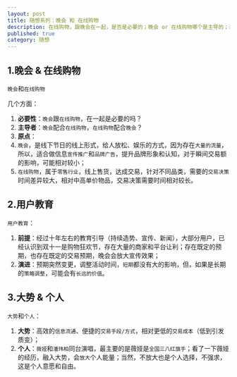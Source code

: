 ```yaml
---
layout: post
title: 随想系列：晚会 和 在线购物
description: 在线购物，跟晚会在一起，是否是必要的；晚会 or 在线购物哪个是主导的；新的时代场景下，在线购物，哪种形式更好呢？
published: true
category: 随想
---
```


## 1.晚会 & 在线购物


`晚会`和`在线购物`

几个方面：

1. **必要性**：`晚会`跟`在线购物`，在一起是必要的吗？
2. **主导者**：`晚会`配合`在线购物`，`在线购物`配合`晚会`？
3. **原点**：
  1. `晚会`，是线下节日的线上形式，给人放松、娱乐的方式，因为存在`大量的流量`，所以，适合做信息`宣传推广`和`品牌广告`，提升品牌形象和认知，对于瞬间交易额的影响，可能相对较小；
  2. `在线购物`，属于`零售行业`，线上售货，达成交易，针对不同品类，需要的`交易决策`时间差异较大，相对中高单价物品，交易决策需要时间相对较长。

## 2.用户教育
  
 `用户教育`：
 
 1. **前提**：经过十年左右的教育引导（持续造势、宣传、新闻），大部分用户，已经认识到双十一是购物狂欢节，存在大量的商家和平台让利；存在既定的预期，也存在既定的交易预期，晚会会放大宣传效果；
 2. **演进**：预期突然变更，调整活动时间，`短期`都没有大的影响，但，如果是长期的`策略调整`，可能会有`长远的价值`。


## 3.大势 & 个人

 `大势`和`个人`：
 
1. **大势**：高效的`信息流通`、便捷的`交易手段/方式`，相对更低的`交易成本`（低到引发质变）；
2. **个人**：`薇娅`和`潘玮柏`同台演唱，最主要的是薇娅是`全国三八红旗手`；看了一下薇娅的经历，融入大势，会`放大`个人能量；当然，不放大也是个人选择，不强求，这是个人意愿和自由。















[NingG]:    http://ningg.github.com  "NingG"











